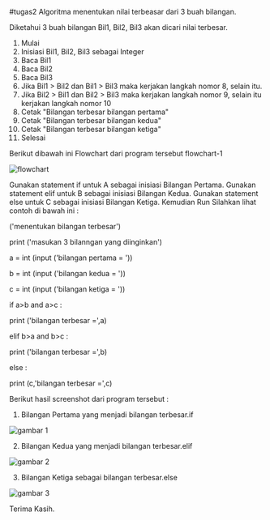 #tugas2
Algoritma menentukan nilai terbeasar dari 3 buah bilangan.

Diketahui 3 buah bilangan Bil1, Bil2, Bil3 akan dicari nilai terbesar.

1. Mulai
2. Inisiasi Bil1, Bil2, Bil3 sebagai Integer
3. Baca Bil1
4. Baca Bil2
5. Baca Bil3
6. Jika Bil1 > Bil2 dan Bil1 > Bil3 maka kerjakan langkah nomor 8, selain itu.
7. Jika Bil2 > Bil1 dan Bil2 > Bil3 maka kerjakan langkah nomor 9, selain itu kerjakan langkah nomor 10
8. Cetak "Bilangan terbesar bilangan pertama"
9. Cetak "Bilangan terbesar bilangan kedua"
10. Cetak "Bilangan terbesar bilangan ketiga"
11. Selesai

Berikut dibawah ini Flowchart dari program tersebut
flowchart-1

![flowchart](https://user-images.githubusercontent.com/46748866/52863131-9b662300-3169-11e9-81c9-d5e1cea9e139.jpg)


Gunakan statement if untuk A sebagai inisiasi Bilangan Pertama.
Gunakan statement elif untuk B sebagai inisiasi Bilangan Kedua.
Gunakan statement else untuk C sebagai inisiasi Bilangan Ketiga.
Kemudian Run
Silahkan lihat contoh di bawah ini :

('menentukan bilangan terbesar')

print ('masukan 3 bilanngan yang diinginkan')

a = int (input ('bilangan pertama = '))

b = int (input ('bilangan kedua = '))

c = int (input ('bilangan ketiga = '))


if a>b and a>c :
  
  print ('bilangan terbesar =',a)

elif b>a and b>c :
  
  print ('bilangan terbesar =',b)

else :
  
  print (c,'bilangan terbesar =',c)

Berikut hasil screenshot dari program tersebut :
1. Bilangan Pertama yang menjadi bilangan terbesar.if

![gambar 1](https://user-images.githubusercontent.com/46748866/52863400-57bfe900-316a-11e9-8d8a-659aecd0ea5e.png)


2. Bilangan Kedua yang menjadi bilangan terbesar.elif

![gambar 2](https://user-images.githubusercontent.com/46748866/52863559-d0bf4080-316a-11e9-9b58-ab6a19ad3696.png)


3. Bilangan Ketiga sebagai bilangan terbesar.else

![gambar 3](https://user-images.githubusercontent.com/46748866/52864605-0ebd6400-316d-11e9-964d-0f73f1fe9e4b.png)

Terima Kasih.